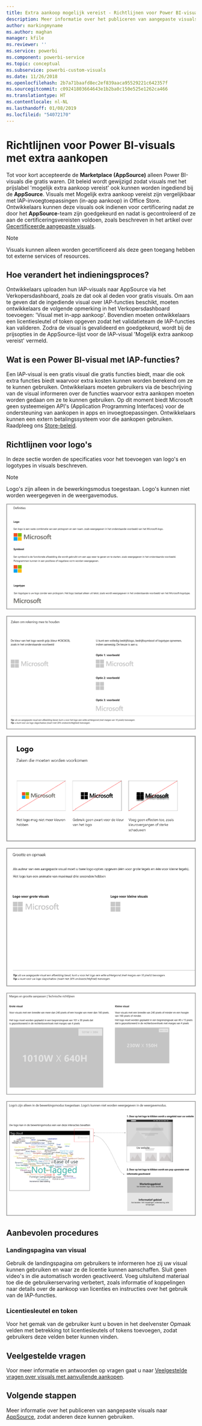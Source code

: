 ```yaml
---
title: Extra aankoop mogelijk vereist - Richtlijnen voor Power BI-visuals
description: Meer informatie over het publiceren van aangepaste visuals naar AppSource, zodat anderen deze na aanschaf kunnen gebruiken.
author: markingmyname
ms.author: maghan
manager: kfile
ms.reviewer: ''
ms.service: powerbi
ms.component: powerbi-service
ms.topic: conceptual
ms.subservice: powerbi-custom-visuals
ms.date: 11/26/2018
ms.openlocfilehash: 2b7a71baafd8ec2ef839aaca95529221c642357f
ms.sourcegitcommit: c09241803664643e1b2ba0c150e525e1262ca466
ms.translationtype: HT
ms.contentlocale: nl-NL
ms.lasthandoff: 01/08/2019
ms.locfileid: "54072170"
---
```

# <a name="guidelines-for-power-bi-visuals-with-additional-purchases"></a>Richtlijnen voor Power BI-visuals met extra aankopen

Tot voor kort accepteerde de **Marketplace (AppSource)** alleen Power BI-visuals die gratis waren. Dit beleid wordt gewijzigd zodat visuals met het prijslabel 'mogelijk extra aankoop vereist' ook kunnen worden ingediend bij de **AppSource**. Visuals met Mogelijk extra aankoop vereist zijn vergelijkbaar met IAP-invoegtoepassingen (in-app aankoop) in Office Store. Ontwikkelaars kunnen deze visuals ook indienen voor certificering nadat ze door het **AppSource**-team zijn goedgekeurd en nadat is gecontroleerd of ze aan de certificeringsvereisten voldoen, zoals beschreven in het artikel over [Gecertificeerde aangepaste visuals](../power-bi-custom-visuals-certified.md).

> [!Note]
> Visuals kunnen alleen worden gecertificeerd als deze geen toegang hebben tot externe services of resources.

## <a name="whats-changing-in-the-submission-process"></a>Hoe verandert het indieningsproces?

Ontwikkelaars uploaden hun IAP-visuals naar AppSource via het Verkopersdashboard, zoals ze dat ook al deden voor gratis visuals. Om aan te geven dat de ingediende visual over IAP-functies beschikt, moeten ontwikkelaars de volgende opmerking in het Verkopersdashboard toevoegen: 'Visual met in-app aankoop'. Bovendien moeten ontwikkelaars een licentiesleutel of token opgeven zodat het validatieteam de IAP-functies kan valideren. Zodra de visual is gevalideerd en goedgekeurd, wordt bij de prijsopties in de AppSource-lijst voor de IAP-visual 'Mogelijk extra aankoop vereist' vermeld.

## <a name="what-is-a-power-bi-visual-with-iap-features"></a>Wat is een Power BI-visual met IAP-functies?

Een IAP-visual is een gratis visual die gratis functies biedt, maar die ook extra functies biedt waarvoor extra kosten kunnen worden berekend om ze te kunnen gebruiken. Ontwikkelaars moeten gebruikers via de beschrijving van de visual informeren over de functies waarvoor extra aankopen moeten worden gedaan om ze te kunnen gebruiken. Op dit moment biedt Microsoft geen systeemeigen API's (Application Programming Interfaces) voor de ondersteuning van aankopen in apps en invoegtoepassingen. Ontwikkelaars kunnen een extern betalingssysteem voor die aankopen gebruiken. Raadpleeg ons [Store-beleid](https://docs.microsoft.com/office/dev/store/validation-policies#2-apps-or-add-ins-can-display-certain-ads).

## <a name="logo-guidelines"></a>Richtlijnen voor logo's

In deze sectie worden de specificaties voor het toevoegen van logo's en logotypes in visuals beschreven.

> [!NOTE]
> Logo's zijn alleen in de bewerkingsmodus toegestaan. Logo's kunnen niet worden weergegeven in de weergavemodus.

![definities](media/office-store-in-app-purchase-visual-guidelines/definitions.png)

![dingen-om-te-bewaren](media/office-store-in-app-purchase-visual-guidelines/things-to-keep-in-mind.png)

![dingen-om-te](media/office-store-in-app-purchase-visual-guidelines/things-to-avoid.png)

![grootte-en-formaat ](media/office-store-in-app-purchase-visual-guidelines/size-and-format.png)

![marges-en](media/office-store-in-app-purchase-visual-guidelines/margins-and-sizes.png)

![bewerkingsmodus](media/office-store-in-app-purchase-visual-guidelines/logos-in-edit-mode.png)

## <a name="best-practices"></a>Aanbevolen procedures

### <a name="visual-landing-page"></a>Landingspagina van visual

Gebruik de landingspagina om gebruikers te informeren hoe zij uw visual kunnen gebruiken en waar ze de licentie kunnen aanschaffen. Sluit geen video's in die automatisch worden geactiveerd. Voeg uitsluitend materiaal toe die de gebruikerservaring verbetert, zoals informatie of koppelingen naar details over de aankoop van licenties en instructies over het gebruik van de IAP-functies.

### <a name="license-key-and-token"></a>Licentiesleutel en token

Voor het gemak van de gebruiker kunt u boven in het deelvenster Opmaak velden met betrekking tot licentiesleutels of tokens toevoegen, zodat gebruikers deze velden beter kunnen vinden.

## <a name="faq"></a>Veelgestelde vragen

Voor meer informatie en antwoorden op vragen gaat u naar [Veelgestelde vragen over visuals met aanvullende aankopen](https://docs.microsoft.com/en-us/power-bi/power-bi-custom-visuals-faq#visuals-with-additional-purchases).

## <a name="next-steps"></a>Volgende stappen

Meer informatie over het publiceren van aangepaste visuals naar [AppSource](office-store.md), zodat anderen deze kunnen gebruiken.
